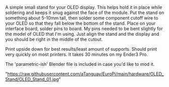 A simple small stand for your OLED display. This helps hold it in place while soldering and keeps it snug against the face of the module. Put the stand on something about 5-10mm tall, then solder some component cutoff wire to your OLED so that they fall below the bottom of the stand. Place on your interface board, solder pins to board. My pins needed to be bent slightly for the model of OLED that I'm using. Just align the stand and the display and you should be right in the middle of the cutout.

Print upside down for best results/least amount of supports. Should print very quickly on most printers. It takes 30 minutes on my Ender3 Pro.

The 'parametric-ish' Blender file is included in case you'd like to mod it. 


"https://raw.githubusercontent.com/aTanguay/EuroPi/main/hardware/OLED_Stand/OLED_Stand_01.jpg"
